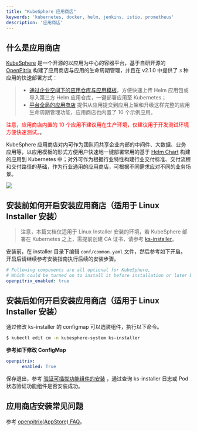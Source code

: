 ```yaml
---
title: "KubeSphere 应用商店"
keywords: 'kubernetes, docker, helm, jenkins, istio, prometheus'
description: '应用商店'
---
```


## 什么是应用商店

[KubeSphere](https://github.com/kubesphere/kubesphere) 是一个开源的以应用为中心的容器平台，基于自研开源的 [OpenPitrix](https://openpitrix.io) 构建了应用商店与应用的生命周期管理，并且在 v2.1.0 中提供了 `3` 种应用的快速部署方式：


> - [通过企业空间下的应用仓库与应用模板](../../quick-start/one-click-deploy)，方便快速上传 Helm 应用包或导入第三方 Helm 应用仓库，一键部署应用至 Kubernetes；
> - [平台全局的应用商店](../../quick-start/app-store) 提供从应用提交到应用上架和升级这样完整的应用生命周期管理功能，应用商店也内置了 10 个示例应用。

<font color=red>注意，应用商店内置的 10 个应用不建议用在生产环境，仅建议用于开发测试环境方便快速测试。</font>。



KubeSphere 应用商店对内可作为团队间共享企业内部的中间件、大数据、业务应用等，以应用模板的形式方便用户快速地一键部署常用的基于 [Helm Chart](https://docs.helm.sh/using_helm) 构建的应用到 Kubernetes 中；对外可作为根据行业特性构建行业交付标准、交付流程和交付路径的基础，作为行业通用的应用商店，可根据不同需求应对不同的业务场景。

![](https://pek3b.qingstor.com/kubesphere-docs/png/20191025011318.png)

## 安装前如何开启安装应用商店（适用于 Linux Installer 安装）

> 注意，本篇文档仅适用于 Linux Installer 安装的环境，若 KubeSphere 部署在 Kubernetes 之上，需提前创建 CA 证书，请参考 [ks-installer](https://github.com/kubesphere/ks-installer)。

安装前，在 installer 目录下编辑 `conf/common.yaml` 文件，然后参考如下开启。开启后请继续参考安装指南执行后续的安装步骤。

```yaml
# Following components are all optional for KubeSphere,
# Which could be turned on to install it before installation or later by updating its value to true
openpitrix_enabled: true
```

## 安装后如何开启安装应用商店（适用于 Linux Installer 安装）

通过修改 ks-installer 的 configmap 可以选装组件，执行以下命令。

```bash
$ kubectl edit cm -n kubesphere-system ks-installer
```

**参考如下修改 ConfigMap**


```yaml
openpitrix:
      enabled: True
```

保存退出，参考 [验证可插拔功能组件的安装](../verify-components) ，通过查询 ks-installer 日志或 Pod 状态验证功能组件是否安装成功。

## 应用商店安装常见问题

参考 [openpitrix(AppStore) FAQ](https://kubesphere.com.cn/forum/d/471-openpitrix-appstore-faq-and-answer)。
